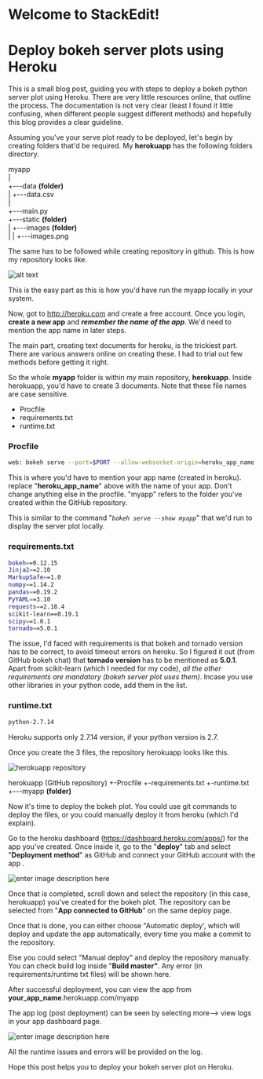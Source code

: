 # Welcome to StackEdit!

# Deploy bokeh server plots using Heroku

This is a small blog post, guiding you with steps to deploy a bokeh python server plot using Heroku. There are very little resources online, that outline the process. The documentation is not very clear (least I found it little confusing, when different people suggest different methods) and hopefully this blog provides a clear guideline. 

Assuming you've your serve plot ready to be deployed, let's begin by creating folders that'd be required. My **herokuapp** has the following folders directory.

myapp<br/>
   |<br/>
   +---data **(folder)**<br/>
   |    +---data.csv<br/>
   |<br/>
   +---main.py<br/>
   +---static **(folder)**<br/>
   |    +---images **(folder)**<br/>
   |    |    +---images.png<br/>
   
The same has to be followed while creating repository in github. This is how my repository looks like.

![alt text](https://raw.githubusercontent.com/samirak93/analytics/gh-pages/blog_images/images/blog1/repo.PNG)

This is the easy part as this is how you'd have run the myapp locally in your system.

Now, got to http://heroku.com and create a free account. 
Once you login, **create a new app** and ***remember the name of the app***. We'd need to mention the app name in later steps. 


The main part, creating text documents for heroku, is the trickiest part. There are various answers online on creating these. I had to trial out few methods before getting it right. 

So the whole **myapp** folder is within my main repository, **herokuapp**. Inside herokuapp, you'd have to create 3 documents. Note that these file names are case sensitive.

  - Procfile	
  - requirements.txt	
  - runtime.txt	
  
### Procfile
```sh
web: bokeh serve --port=$PORT --allow-websocket-origin=heroku_app_name.herokuapp.com --address=0.0.0.0 --use-xheaders myapp
```
This is where you'd have to mention your app name (created in heroku).  replace "**heroku_app_name**" above with the name of your app. Don't change anything else in the procfile. "myapp" refers to the folder you've created within the GitHub repository.

This is similar to the command "*`bokeh serve --show myapp`*" that we'd run  to display the server plot locally.

### requirements.txt
```sh
bokeh==0.12.15
Jinja2==2.10
MarkupSafe==1.0
numpy==1.14.2
pandas==0.19.2
PyYAML==3.10
requests==2.18.4
scikit-learn==0.19.1
scipy==1.0.1
tornado==5.0.1
```

The issue, I'd faced with requirements is that bokeh and tornado version has to be correct, to avoid timeout errors on heroku. So I figured it out (from GitHub bokeh chat) that **tornado version** has to be mentioned as **5.0.1**. Apart from scikit-learn (which I needed for my code), *all the other requirements are mandatory (bokeh server plot uses them)*. Incase you use other libraries in your python code, add them in the list.  

### runtime.txt
```sh
python-2.7.14
```

Heroku supports only 2.7.14 version, if your python version is 2.7. 

Once you create the 3 files, the repository herokuapp looks like this. 

![herokuapp repository](https://raw.githubusercontent.com/samirak93/analytics/gh-pages/blog_images/images/blog1/herokuapp.png)


herokuapp (GitHub repository)
+-Procfile
+-requirements.txt
+-runtime.txt
+---myapp **(folder)**


Now it's time to deploy the bokeh plot. You could use git commands to deploy the files, or you could manually deploy it from heroku (which I'd explain).

Go to the heroku dashboard (https://dashboard.heroku.com/apps/) for the app you've created. Once inside it, go to the "**deploy**" tab and select "**Deployment method**" as GitHub and connect your GitHub account with the app . 

![enter image description here](https://raw.githubusercontent.com/samirak93/analytics/gh-pages/blog_images/images/blog1/connect_github.png)

Once that is completed, scroll down and select the repository (in this case, herokuapp) you've created for the bokeh plot. The repository can be selected from "**App connected to GitHub**" on the same deploy page. 

Once that is done, you can either choose "Automatic deploy', which will deploy and update the app automatically, every time you make a commit to the repository.

Else you could select "Manual deploy" and deploy the repository manually. 
You can check build log inside "**Build **master**"**. Any error (in requirements/runtime txt files) will be shown here.


After successful deployment, you can view the app from  **your_app_name**.herokuapp.com/myapp

The app log (post deployment) can be seen by selecting more--> view logs in your app dashboard page. 

![enter image description here](https://raw.githubusercontent.com/samirak93/analytics/gh-pages/blog_images/images/blog1/app_log.png)


All the runtime issues and errors will be provided on the log. 

Hope this post helps you to deploy your bokeh server plot on Heroku.






